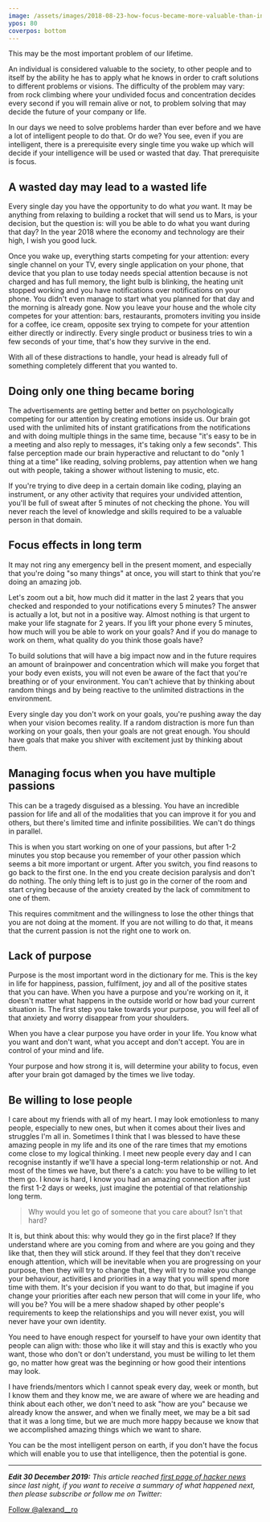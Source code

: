 ```yaml
---
image: /assets/images/2018-08-23-how-focus-became-more-valuable-than-intelligence.jpg
ypos: 80
coverpos: bottom
---
```


This may be the most important problem of our lifetime.

An individual is considered valuable to the society, to other people and to itself by the ability he has to apply what he knows in order to craft solutions to different problems or visions. The difficulty of the problem may vary: from rock climbing where your undivided focus and concentration decides every second if you will remain alive or not, to problem solving that may decide the future of your company or life.

In our days we need to solve problems harder than ever before and we have a lot of intelligent people to do that. Or do we? You see, even if you are intelligent, there is a prerequisite every single time you wake up which will decide if your intelligence will be used or wasted that day. That prerequisite is focus.

## A wasted day may lead to a wasted life

Every single day you have the opportunity to do what *you* want. It may be anything from relaxing to building a rocket that will send us to Mars, is your decision, but the question is: will you be able to do what you want during that day? In the year 2018 where the economy and technology are their high, I wish you good luck.

Once you wake up, everything starts competing for your attention: every single channel on your TV, every single application on your phone, that device that you plan to use today needs special attention because is not charged and has full memory, the light bulb is blinking, the heating unit stopped working and you have notifications over notifications on your phone. You didn't even manage to start what you planned for that day and the morning is already gone. Now you leave your house and the whole city competes for your attention: bars, restaurants, promoters inviting you inside for a coffee, ice cream, opposite sex trying to compete for your attention either directly or indirectly. Every single product or business tries to win a few seconds of your time, that's how they survive in the end.

With all of these distractions to handle, your head is already full of something completely different that you wanted to.

## Doing only one thing became boring

The advertisements are getting better and better on psychologically competing for our attention by creating emotions inside us. Our brain got used with the unlimited hits of instant gratifications from the notifications and with doing multiple things in the same time, because "it's easy to be in a meeting and also reply to messages, it's taking only a few seconds". This false perception made our brain hyperactive and reluctant to do "only 1 thing at a time" like reading, solving problems, pay attention when we hang out with people, taking a shower without listening to music, etc.

If you're trying to dive deep in a certain domain like coding, playing an instrument, or any other activity that requires your undivided attention, you'll be full of sweat after 5 minutes of not checking the phone. You will never reach the level of knowledge and skills required to be a valuable person in that domain.

## Focus effects in long term

It may not ring any emergency bell in the present moment, and especially that you're doing "so many things" at once, you will start to think that you're doing an amazing job.

Let's zoom out a bit, how much did it matter in the last 2 years that you checked and responded to your notifications every 5 minutes? The answer is actually a lot, but not in a positive way. Almost nothing is that urgent to make your life stagnate for 2 years. If you lift your phone every 5 minutes, how much will you be able to work on your goals? And if you do manage to work on them, what quality do you think those goals have?

To build solutions that will have a big impact now and in the future requires an amount of brainpower and concentration which will make you forget that your body even exists, you will not even be aware of the fact that you're breathing or of your environment. You can't achieve that by thinking about random things and by being reactive to the unlimited distractions in the environment.

Every single day you don't work on your goals, you're pushing away the day when your vision becomes reality. If a random distraction is more fun than working on your goals, then your goals are not great enough. You should have goals that make you shiver with excitement just by thinking about them.

## Managing focus when you have multiple passions

This can be a tragedy disguised as a blessing. You have an incredible passion for life and all of the modalities that you can improve it for you and others, but there's limited time and infinite possibilities. We can't do things in parallel.

This is when you start working on one of your passions, but after 1-2 minutes you stop because you remember of your other passion which seems a bit more important or urgent. After you switch, you find reasons to go back to the first one. In the end you create decision paralysis and don't do nothing. The only thing left is to just go in the corner of the room and start crying because of the anxiety created by the lack of commitment to one of them.

This requires commitment and the willingness to lose the other things that you are not doing at the moment. If you are not willing to do that, it means that the current passion is not the right one to work on.

## Lack of purpose

Purpose is the most important word in the dictionary for me. This is the key in life for happiness, passion, fulfilment, joy and all of the positive states that you can have. When you have a purpose and you're working on it, it doesn't matter what happens in the outside world or how bad your current situation is. The first step you take towards your purpose, you will feel all of that anxiety and worry disappear from your shoulders.

When you have a clear purpose you have order in your life. You know what you want and don't want, what you accept and don't accept. You are in control of your mind and life.

Your purpose and how strong it is, will determine your ability to focus, even after your brain got damaged by the times we live today.

## Be willing to lose people

I care about my friends with all of my heart. I may look emotionless to many people, especially to new ones, but when it comes about their lives and struggles I'm all in. Sometimes I think that I was blessed to have these amazing people in my life and its one of the rare times that my emotions come close to my logical thinking. I meet new people every day and I can recognise instantly if we'll have a special long-term relationship or not. And most of the times we have, but there's a catch: you have to be willing to let them go. I know is hard, I know you had an amazing connection after just the first 1-2 days or weeks, just imagine the potential of that relationship long term.

> Why would you let go of someone that you care about? Isn't that hard?

It is, but think about this: why would they go in the first place? If they understand where are you coming from and where are you going and they like that, then they will stick around. If they feel that they don't receive enough attention, which will be inevitable when you are progressing on your purpose, then they will try to change that, they will try to make you change your behaviour, activities and priorities in a way that you will spend more time with them. It's your decision if you want to do that, but imagine if you change your priorities after each new person that will come in your life, who will you be? You will be a mere shadow shaped by other people's requirements to keep the relationships and you will never exist, you will never have your own identity.

You need to have enough respect for yourself to have your own identity that people can align with: those who like it will stay and this is exactly who you want, those who don't or don't understand, you must be willing to let them go, no matter how great was the beginning or how good their intentions may look.

I have friends/mentors which I cannot speak every day, week or month, but I know them and they know me, we are aware of where we are heading and think about each other, we don't need to ask "how are you" because we already know the answer, and when we finally meet, we may be a bit sad that it was a long time, but we are much more happy because we know that we accomplished amazing things which we want to share.

You can be the most intelligent person on earth, if you don't have the focus which will enable you to use that intelligence, then the potential is gone.

<hr>

<i><b>Edit 30 December 2019:</b> This article reached <a href="https://news.ycombinator.com/item?id=21906727">first page of hacker news</a> since last night, if you want to receive a summary of what happened next, then please subscribe or follow me on Twitter:</i>

<div class="row h-100 justify-content-center align-items-center">
    <div class="item">
        <a href="https://twitter.com/alexand__ro?ref_src=twsrc%5Etfw" class="twitter-follow-button" data-show-count="false">Follow @alexand__ro</a><script async src="https://platform.twitter.com/widgets.js" charset="utf-8"></script>
    </div>
</div>
